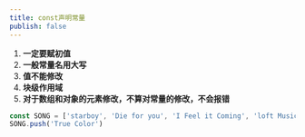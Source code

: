 ```yaml
---
title: const声明常量
publish: false
---
```


1. **一定要赋初值**
2. **一般常量名用大写**
3. **值不能修改**
4. **块级作用域**
5. **对于数组和对象的元素修改，不算对常量的修改，不会报错**

```js
const SONG = ['starboy', 'Die for you', 'I Feel it Coming', 'loft Music']
SONG.push('True Color')
```



